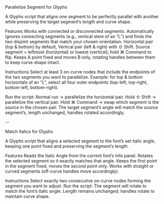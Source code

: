 Parallelize Segment for Glyphs

A Glyphs script that aligns one segment to be perfectly parallel with another while preserving the target segment’s length and curve shape.

Features
Works with connected or disconnected segments.
Automatically ignores connecting segments (e.g., vertical stem of an “L”) and finds the two disjoint segments that match your chosen orientation.
Horizontal pair (top & bottom) by default, Vertical pair (left & right) with ⇧ Shift.
Source segment = leftmost (horizontal) or lowest (vertical); hold ⌘ Command to flip.
Keeps A point fixed and moves B only, rotating handles between them to keep curve shape intact.

Instructions
Select at least 3 on-curve nodes that include the endpoints of the two segments you want to parallelize.
Example: for top & bottom horizontals of an “L”, select all four outer endpoints (top-left, top-right, bottom-left, bottom-right).

Run the script:
Normal run → parallelize the horizontal pair.
Hold ⇧ Shift → parallelize the vertical pair.
Hold ⌘ Command → swap which segment is the source in the chosen pair.
The target segment’s angle will match the source segment’s, length unchanged, handles rotated accordingly.

--

Match Italics for Glyphs

A Glyphs script that aligns a selected segment to the font’s set italic angle, keeping one point fixed and preserving the segment’s length.

Features
Reads the Italic Angle from the current font’s Info panel.
Rotates the selected segment so it exactly matches that angle.
Keeps the first point in the segment fixed, moves the second point only.
Works with straight or curved segments (off-curve handles move accordingly).

Instructions
Select exactly two consecutive on-curve nodes forming the segment you want to adjust.
Run the script:
The segment will rotate to match the font’s italic angle.
Length remains unchanged; handles rotate to maintain curve shape.
